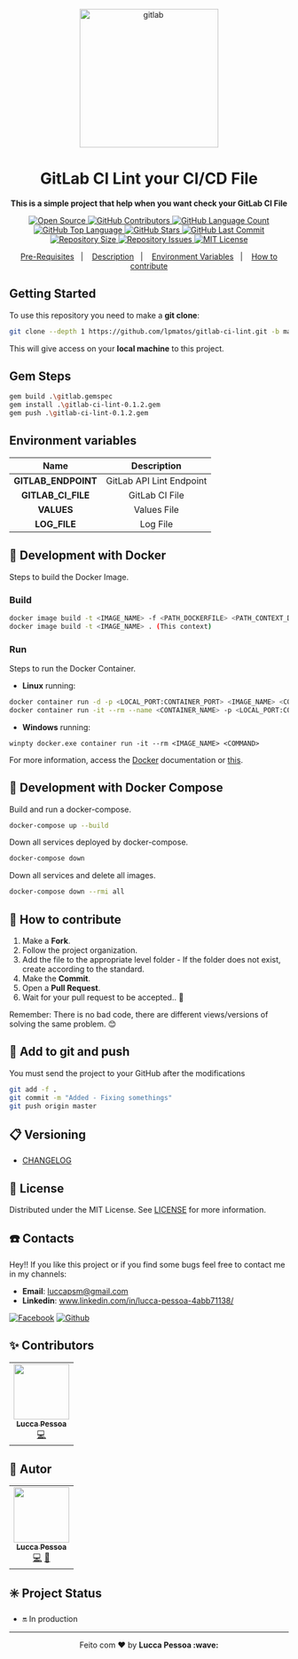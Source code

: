 <p align="center">
  <img alt="gitlab" src="https://encrypted-tbn0.gstatic.com/images?q=tbn%3AANd9GcQYfhC8pImPXqjjQkZfOH2bAMltzPE5w9QMQJd8dUVqGCICbpF1&usqp=CAU" width="250px" float="center"/>
</p>

<h1 align="center">GitLab CI Lint your CI/CD File</h1>

<p align="center">
  <strong>This is a simple project that help when you want check your GitLab CI File</strong>
</p>

<p align="center">
  <a href="https://github.com/lpmatos/gitlab-ci-lint">
    <img alt="Open Source" src="https://badges.frapsoft.com/os/v1/open-source.svg?v=102">
  </a>

  <a href="https://github.com/lpmatos/gitlab-ci-lint/graphs/contributors">
    <img alt="GitHub Contributors" src="https://img.shields.io/github/contributors/lpmatos/gitlab-ci-lint">
  </a>

  <a href="https://github.com/lpmatos/gitlab-ci-lint">
    <img alt="GitHub Language Count" src="https://img.shields.io/github/languages/count/lpmatos/gitlab-ci-lint">
  </a>

  <a href="https://github.com/lpmatos/gitlab-ci-lint">
    <img alt="GitHub Top Language" src="https://img.shields.io/github/languages/top/lpmatos/gitlab-ci-lint">
  </a>

  <a href="https://github.com/lpmatos/gitlab-ci-lint/stargazers">
    <img alt="GitHub Stars" src="https://img.shields.io/github/stars/lpmatos/gitlab-ci-lint?style=social">
  </a>

  <a href="https://github.com/lpmatos/gitlab-ci-lint/commits/master">
    <img alt="GitHub Last Commit" src="https://img.shields.io/github/last-commit/lpmatos/gitlab-ci-lint">
  </a>

  <a href="https://github.com/lpmatos/gitlab-ci-lint">
    <img alt="Repository Size" src="https://img.shields.io/github/repo-size/lpmatos/gitlab-ci-lint">
  </a>

  <a href="https://github.com/lpmatos/gitlab-ci-lint/issues">
    <img alt="Repository Issues" src="https://img.shields.io/github/issues/lpmatos/gitlab-ci-lint">
  </a>

  <a href="https://github.com/lpmatos/gitlab-ci-lint/blob/master/LICENSE">
    <img alt="MIT License" src="https://img.shields.io/github/license/lpmatos/gitlab-ci-lint">
  </a>
</p>

<p align="center">
  <a href="#pre-requisites">Pre-Requisites</a>&nbsp;&nbsp;&nbsp;|&nbsp;&nbsp;&nbsp;
  <a href="#description">Description</a>&nbsp;&nbsp;&nbsp;|&nbsp;&nbsp;&nbsp;
  <a href="#environment-variables">Environment Variables</a>&nbsp;&nbsp;&nbsp;|&nbsp;&nbsp;&nbsp;
  <a href="#how-to-contribute">How to contribute</a>
</p>

## Getting Started

To use this repository you need to make a **git clone**:

```bash
git clone --depth 1 https://github.com/lpmatos/gitlab-ci-lint.git -b master
```

This will give access on your **local machine** to this project.

## Gem Steps

```bash
gem build .\gitlab.gemspec
gem install .\gitlab-ci-lint-0.1.2.gem
gem push .\gitlab-ci-lint-0.1.2.gem
```

## Environment variables

**Name**  |  **Description**
:---:  |  :---:
**GITLAB_ENDPOINT**  |  GitLab API Lint Endpoint
**GITLAB_CI_FILE**  |  GitLab CI File
**VALUES**  |  Values File
**LOG_FILE**  |  Log File

## 🐋 Development with Docker

Steps to build the Docker Image.

### Build

```bash
docker image build -t <IMAGE_NAME> -f <PATH_DOCKERFILE> <PATH_CONTEXT_DOCKERFILE>
docker image build -t <IMAGE_NAME> . (This context)
```

### Run

Steps to run the Docker Container.

* **Linux** running:

```bash
docker container run -d -p <LOCAL_PORT:CONTAINER_PORT> <IMAGE_NAME> <COMMAND>
docker container run -it --rm --name <CONTAINER_NAME> -p <LOCAL_PORT:CONTAINER_PORT> <IMAGE_NAME> <COMMAND>
```

* **Windows** running:

```
winpty docker.exe container run -it --rm <IMAGE_NAME> <COMMAND>
```

For more information, access the [Docker](https://docs.docker.com/) documentation or [this](docs/annotations/docker.md).

## 🐋 Development with Docker Compose

Build and run a docker-compose.

```bash
docker-compose up --build
```

Down all services deployed by docker-compose.

```bash
docker-compose down
```

Down all services and delete all images.

```bash
docker-compose down --rmi all
```

## 🎒 How to contribute

1. Make a **Fork**.
2. Follow the project organization.
3. Add the file to the appropriate level folder - If the folder does not exist, create according to the standard.
4. Make the **Commit**.
5. Open a **Pull Request**.
6. Wait for your pull request to be accepted.. 🚀

Remember: There is no bad code, there are different views/versions of solving the same problem. 😊

## 🔔 Add to git and push

You must send the project to your GitHub after the modifications

```bash
git add -f .
git commit -m "Added - Fixing somethings"
git push origin master
```

## 📋 Versioning

- [CHANGELOG](CHANGELOG.md)

## 📜 License

Distributed under the MIT License. See [LICENSE](LICENSE) for more information.

## ☎️ Contacts

Hey!! If you like this project or if you find some bugs feel free to contact me in my channels:

* **Email**: luccapsm@gmail.com
* **Linkedin**: www.linkedin.com/in/lucca-pessoa-4abb71138/

[![Facebook](https://github.frapsoft.com/social/facebook.png)](https://www.facebook.com/lucca.pessoa.9)
[![Github](https://github.frapsoft.com/social/github.png)](https://github.com/lpmatos)

## ✨ Contributors

<table>
  <tr>
    <td align="center"><a href="https://github.com/lpmatos"><img src="https://avatars2.githubusercontent.com/u/58797390?s=400&v=4" width="100px;" alt=""/><br /><sub><b>Lucca Pessoa</b></sub></a><br /><a href="https://github.com/lpmatos/gitlab-ci-lint/commits?author=lpmatos" title="Code">💻</a></a></td>
  <tr>
</table>

## 🐯 Autor

<table>
  <tr>
    <td align="center"><a href="https://github.com/lpmatos"><img src="https://avatars2.githubusercontent.com/u/58797390?s=400&v=4" width="100px;" alt=""/><br /><sub><b>Lucca Pessoa</b></sub></a><br /><a href="https://github.com/lpmatos/gitlab-ci-lint/commits?author=lpmatos" title="Code">💻</a> <a href="https://github.com/lpmatos/gitlab-ci-lint/commits?author=lpmatos" title="Design">🎨</a></td>
  <tr>
</table>

## ✳️ Project Status

* 🔛 In production

---

<p align="center">Feito com ❤️ by <strong>Lucca Pessoa :wave:</p>
